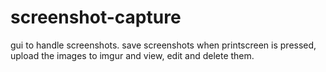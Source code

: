# screenshot-capture
gui to handle screenshots. save screenshots when printscreen is pressed, upload the images to imgur and view, edit and delete them.
